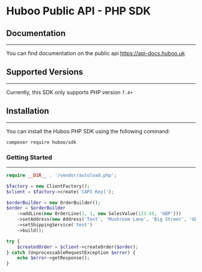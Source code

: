# Huboo Public API - PHP SDK

## Documentation

---
You can find documentation on the public api https://api-docs.huboo.uk

## Supported Versions

---
Currently, this SDK only supports PHP version `7.4+`

## Installation

---
You can install the Huboo PHP SDK using the following command:

`composer require huboo/sdk`

### Getting Started

---

```php
require __DIR__ . '/vendor/autoload.php';

$factory = new ClientFactory();
$client = $factory->create('[API Key]');

$orderBuilder = new OrderBuilder();
$order = $orderBuilder
    ->addLine(new OrderLine(1, 1, new SalesValue(123.45, 'GBP')))
    ->setAddress(new Address('Test', 'Mushroom Lane', 'Big Street', 'GB', 'BS1 1AB'))
    ->setShippingService('test')
    ->build();

try {
    $createdOrder = $client->createOrder($order);
} catch (UnprocessableRequestException $error) {
    echo $error->getResponse();
}
```